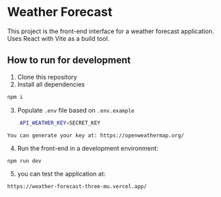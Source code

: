 # Weather Forecast

This project is the front-end interface for a weather forecast application. Uses React with Vite as a build tool.

## How to run for development

1. Clone this repository
2. Install all dependencies

```bash
npm i
```
3. Populate `.env` file based on `.env.example` 
```bash
    API_WEATHER_KEY=SECRET_KEY
```
    You can generate your key at: https://openweathermap.org/


4. Run the front-end in a development environment:

```bash
npm run dev
```
5. you can test the application at:
```bash
https://weather-forecast-three-mu.vercel.app/
```